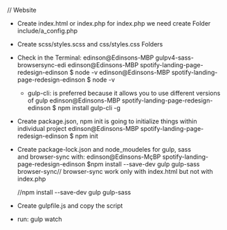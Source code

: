 // Website

- Create index.html or index.php for index.php we need create Folder include/a_config.php

- Create scss/styles.scss and css/styles.css Folders

- Check in the Terminal: edinson@Edinsons-MBP gulpv4-sass-browsersync-edi
  edinson@Edinsons-MBP spotify-landing-page-redesign-edinson $ node -v 
  edinson@Edinsons-MBP spotify-landing-page-redesign-edinson $ node -v
  - gulp-cli: is preferred because it allows you to use different versions of gulp
    edinson@Edinsons-MBP spotify-landing-page-redesign-edinson $ npm install gulp-cli -g 
  

- Create package.json, npm init is going to initialize things within      
  individual project
  edinson@Edinsons-MBP spotify-landing-page-redesign-edinson $ npm init

- Create package-lock.json and node_moudeles for gulp, sass     
  and browser-sync with:
  edinson@Edinsons-MçBP spotify-landing-page-redesign-edinson 
  $npm install --save-dev gulp gulp-sass browser-sync// browser-sync work only with index.html    but not with index.php
  
  //npm install --save-dev gulp gulp-sass 

   

- Create gulpfile.js and copy the script
- run:
   gulp watch



